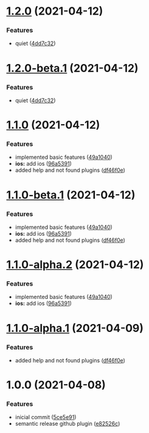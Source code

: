 # [1.2.0](https://github.com/HausennTechnologies/capacitor-set-version/compare/v1.1.0...v1.2.0) (2021-04-12)


### Features

* quiet ([4dd7c32](https://github.com/HausennTechnologies/capacitor-set-version/commit/4dd7c326ae06c15d0c8ce3c1934676b92c2270e6))

# [1.2.0-beta.1](https://github.com/HausennTechnologies/capacitor-set-version/compare/v1.1.0...v1.2.0-beta.1) (2021-04-12)


### Features

* quiet ([4dd7c32](https://github.com/HausennTechnologies/capacitor-set-version/commit/4dd7c326ae06c15d0c8ce3c1934676b92c2270e6))

# [1.1.0](https://github.com/HausennTechnologies/capacitor-set-version/compare/v1.0.0...v1.1.0) (2021-04-12)


### Features

* implemented basic features ([49a1040](https://github.com/HausennTechnologies/capacitor-set-version/commit/49a1040e8c0c408e5ac50550f733071d73c2face))
* **ios:** add ios ([96a5391](https://github.com/HausennTechnologies/capacitor-set-version/commit/96a5391dcea8e8907476b36d0c772a71e7313973))
* added help and not found plugins ([df46f0e](https://github.com/HausennTechnologies/capacitor-set-version/commit/df46f0ee8458f124c6d6f9278adb08446c3dc7fb))

# [1.1.0-beta.1](https://github.com/HausennTechnologies/capacitor-set-version/compare/v1.0.0...v1.1.0-beta.1) (2021-04-12)


### Features

* implemented basic features ([49a1040](https://github.com/HausennTechnologies/capacitor-set-version/commit/49a1040e8c0c408e5ac50550f733071d73c2face))
* **ios:** add ios ([96a5391](https://github.com/HausennTechnologies/capacitor-set-version/commit/96a5391dcea8e8907476b36d0c772a71e7313973))
* added help and not found plugins ([df46f0e](https://github.com/HausennTechnologies/capacitor-set-version/commit/df46f0ee8458f124c6d6f9278adb08446c3dc7fb))

# [1.1.0-alpha.2](https://github.com/HausennTechnologies/capacitor-set-version/compare/v1.1.0-alpha.1...v1.1.0-alpha.2) (2021-04-12)


### Features

* implemented basic features ([49a1040](https://github.com/HausennTechnologies/capacitor-set-version/commit/49a1040e8c0c408e5ac50550f733071d73c2face))
* **ios:** add ios ([96a5391](https://github.com/HausennTechnologies/capacitor-set-version/commit/96a5391dcea8e8907476b36d0c772a71e7313973))

# [1.1.0-alpha.1](https://github.com/HausennTechnologies/capacitor-set-version/compare/v1.0.0...v1.1.0-alpha.1) (2021-04-09)


### Features

* added help and not found plugins ([df46f0e](https://github.com/HausennTechnologies/capacitor-set-version/commit/df46f0ee8458f124c6d6f9278adb08446c3dc7fb))

# 1.0.0 (2021-04-08)


### Features

* inicial commit ([5ce5e91](https://github.com/HausennTechnologies/capacitor-set-version/commit/5ce5e91ed6e946d7a61f30c2bbb67a24ab3b63ed))
* semantic release github plugin ([e82526c](https://github.com/HausennTechnologies/capacitor-set-version/commit/e82526c79e06ad27ad0432629a29bf7bac81fc71))
